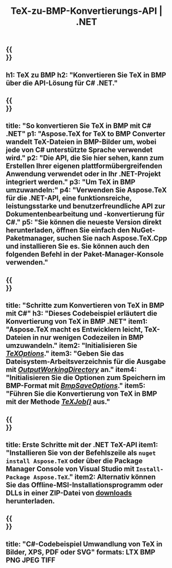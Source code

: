 ﻿---
translation: true
template: /_templates/_conversion-child-net.md
title: TeX-zu-BMP-Konvertierungs-API | .NET
description: TeX-zu-BMP-Konvertierungsfunktionalität. Integrieren Sie diese lokale .NET-Bibliothek in Ihr Projekt oder verwenden Sie plattformübergreifende Anwendungen, um TeX in BMP zu konvertieren.
keywords: tex zu bmp api net, tex2bmp integrieren c#
url: /net/conversion/tex-to-bmp/
family: tex
platformtag: net
feature: conversion
informat: TEX
outformat: BMP
otherformats: PNG JPEG TIFF PDF SVG XPS
---

{{<section banner>}}
---
h1: TeX zu BMP
h2: "Konvertieren Sie TeX in BMP über die API-Lösung für C# .NET."
---

{{<section overview>}}
---
title: "So konvertieren Sie TeX in BMP mit C# .NET"
p1: "Aspose.TeX for TeX to BMP Converter wandelt TeX-Dateien in BMP-Bilder um, wobei jede von C# unterstützte Sprache verwendet wird."
p2: "Die API, die Sie hier sehen, kann zum Erstellen Ihrer eigenen plattformübergreifenden Anwendung verwendet oder in Ihr .NET-Projekt integriert werden."
p3: "Um TeX in BMP umzuwandeln:"
p4: "Verwenden Sie Aspose.TeX für die .NET-API, eine funktionsreiche, leistungsstarke und benutzerfreundliche API zur Dokumentenbearbeitung und -konvertierung für C#."
p5: "Sie können die neueste Version direkt herunterladen, öffnen Sie einfach den NuGet-Paketmanager, suchen Sie nach Aspose.TeX.Cpp und installieren Sie es. Sie können auch den folgenden Befehl in der Paket-Manager-Konsole verwenden."
---

{{<section feature1>}}
---
title: "Schritte zum Konvertieren von TeX in BMP mit C#"
h3: "Dieses Codebeispiel erläutert die Konvertierung von TeX in BMP .NET"
item1: "Aspose.TeX macht es Entwicklern leicht, TeX-Dateien in nur wenigen Codezeilen in BMP umzuwandeln."
item2: "Initialisieren Sie [*TeXOptions*](https://reference.aspose.com/tex/net/aspose.tex/texoptions/)."
item3: "Geben Sie das Dateisystem-Arbeitsverzeichnis für die Ausgabe mit [*OutputWorkingDirectory*](https://reference.aspose.com/tex/net/aspose.tex/texoptions/outputworkingdirectory/) an."
item4: "Initialisieren Sie die Optionen zum Speichern im BMP-Format mit [*BmpSaveOptions*](https://reference.aspose.com/tex/net/aspose.tex.presentation.image/bmpsaveoptions/)."
item5: "Führen Sie die Konvertierung von TeX in BMP mit der Methode [*TeXJob()*](https://reference.aspose.com/tex/net/aspose.tex/texjob/) aus."
---

{{<section feature2>}}
---
title: Erste Schritte mit der .NET TeX-API
item1: "Installieren Sie von der Befehlszeile als ```nuget install Aspose.TeX``` oder über die Package Manager Console von Visual Studio mit ```Install-Package Aspose.TeX```."
item2: Alternativ können Sie das Offline-MSI-Installationsprogramm oder DLLs in einer ZIP-Datei von [downloads](https://downloads.aspose.com/tex/net) herunterladen.
---

{{<section widget>}}
---
title: "C#-Codebeispiel Umwandlung von TeX in Bilder, XPS, PDF oder SVG"
formats: LTX BMP PNG JPEG TIFF
---
